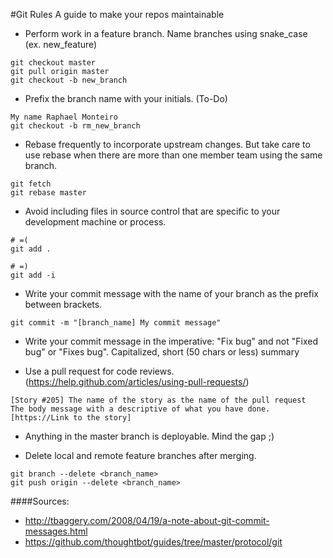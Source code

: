 #Git Rules
A guide to make your repos maintainable

- Perform work in a feature branch. Name branches using snake_case (ex. new_feature)
```
git checkout master
git pull origin master
git checkout -b new_branch
```
- Prefix the branch name with your initials. (To-Do)
```
My name Raphael Monteiro
git checkout -b rm_new_branch
```

- Rebase frequently to incorporate upstream changes. But take care to use rebase when there are more than one member team using the same branch.
```
git fetch
git rebase master
```

- Avoid including files in source control that are specific to your development machine or process.
```
# =(
git add .

# =)
git add -i
```

- Write your commit message with the name of your branch as the prefix between brackets.
```
git commit -m "[branch_name] My commit message"
```

- Write your commit message in the imperative: "Fix bug" and not "Fixed bug" or "Fixes bug". Capitalized, short (50 chars or less) summary

- Use a pull request for code reviews.(https://help.github.com/articles/using-pull-requests/)
```
[Story #205] The name of the story as the name of the pull request
The body message with a descriptive of what you have done.
[https://Link to the story]
```

- Anything in the master branch is deployable. Mind the gap ;)

- Delete local and remote feature branches after merging.
```
git branch --delete <branch_name>
git push origin --delete <branch_name>
```

####Sources:
- http://tbaggery.com/2008/04/19/a-note-about-git-commit-messages.html
- https://github.com/thoughtbot/guides/tree/master/protocol/git
